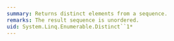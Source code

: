 ```yaml
---
summary: Returns distinct elements from a sequence.
remarks: The result sequence is unordered.
uid: System.Linq.Enumerable.Distinct``1*
---
```

